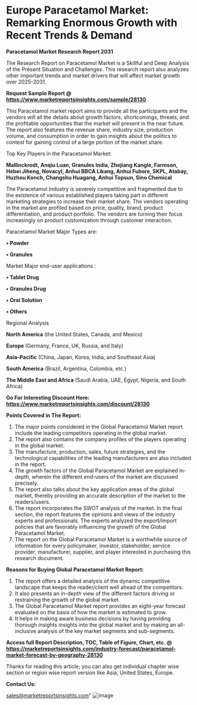 # Europe Paracetamol Market: Remarking Enormous Growth with Recent Trends & Demand

<strong>Paracetamol Market Research Report 2031</strong>

The Research Report on Paracetamol Market is a Skillful and Deep Analysis of the Present Situation and Challenges. This research report also analyzes other important trends and market drivers that will affect market growth over 2025-2031.

<strong>Request Sample Report @ <a href=https://www.marketreportsinsights.com/sample/28130>https://www.marketreportsinsights.com/sample/28130</a></strong>

This Paracetamol market report aims to provide all the participants and the vendors will all the details about growth factors, shortcomings, threats, and the profitable opportunities that the market will present in the near future. The report also features the revenue share, industry size, production volume, and consumption in order to gain insights about the politics to contest for gaining control of a large portion of the market share.

Top Key Players in the Paracetamol Market:

<strong>Mallinckrodt, Anqiu Luan, Granules India, Zhejiang Kangle, Farmson, Hebei Jiheng, Novacyl, Anhui BBCA Likang, Anhui Fubore, SKPL, Atabay, Huzhou Konch, Changshu Huagang, Anhui Topsun, Sino Chemical</strong>

The Paracetamol Industry is severely competitive and fragmented due to the existence of various established players taking part in different marketing strategies to increase their market share. The vendors operating in the market are profiled based on price, quality, brand, product differentiation, and product portfolio. The vendors are turning their focus increasingly on product customization through customer interaction.

Paracetamol Market Major Types are:

<strong>• Powder

• Granules</strong>

Market Major end-user applications :

<strong>• Tablet Drug

• Granules Drug

• Oral Solution

• Others</strong>

Regional Analysis

</u><strong><b>North America</b></strong> (the United States, Canada, and Mexico)

<strong><b>Europe </b></strong>(Germany, France, UK, Russia, and Italy)

<strong><b>Asia-Pacific</b></strong> (China, Japan, Korea, India, and Southeast Asia)

<strong><b>South America</b></strong> (Brazil, Argentina, Colombia, etc.)

<strong><b>The Middle East and Africa</b></strong> (Saudi Arabia, UAE, Egypt, Nigeria, and South Africa)

<strong>Go For Interesting Discount Here: <a href=https://www.marketreportsinsights.com/discount/28130>https://www.marketreportsinsights.com/discount/28130</a></strong>

<strong>Points Covered in The Report:</strong>
<ol>
  <li>The major points considered in the Global Paracetamol Market report include the leading competitors operating in the global market.</li>
  <li>The report also contains the company profiles of the players operating in the global market.</li>
  <li>The manufacture, production, sales, future strategies, and the technological capabilities of the leading manufacturers are also included in the report.</li>
  <li>The growth factors of the Global Paracetamol Market are explained in-depth, wherein the different end-users of the market are discussed precisely.</li>
  <li>The report also talks about the key application areas of the global market, thereby providing an accurate description of the market to the readers/users.</li>
  <li>The report incorporates the SWOT analysis of the market. In the final section, the report features the opinions and views of the industry experts and professionals. The experts analyzed the export/import policies that are favorably influencing the growth of the Global Paracetamol Market.</li>
  <li>The report on the Global Paracetamol Market is a worthwhile source of information for every policymaker, investor, stakeholder, service provider, manufacturer, supplier, and player interested in purchasing this research document.</li>
</ol>
<strong>Reasons for Buying Global Paracetamol Market Report:</strong>

<ol>
  <li>The report offers a detailed analysis of the dynamic competitive landscape that keeps the reader/client well ahead of the competitors.</li>
  <li>It also presents an in-depth view of the different factors driving or restraining the growth of the global market.</li>
  <li>The Global Paracetamol Market report provides an eight-year forecast evaluated on the basis of how the market is estimated to grow.</li>
  <li>It helps in making aware business decisions by having providing thorough insights insights into the global market and by making an all-inclusive analysis of the key market segments and sub-segments.</li>
</ol>
<strong>Access full Report Description, TOC, Table of Figure, Chart, etc. @ <a href=https://marketreportsinsights.com/industry-forecast/paracetamol-market-forecast-by-geography-28130>https://marketreportsinsights.com/industry-forecast/paracetamol-market-forecast-by-geography-28130</a></strong>


Thanks for reading this article; you can also get individual chapter wise section or region wise report version like Asia, United States, Europe.

<strong>Contact Us:</strong>

sales@marketreportsinsights.com"
![image](https://github.com/user-attachments/assets/0630eb10-76a5-4409-82ae-0108bf9b65ee)
